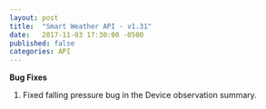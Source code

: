 ```yaml
---
layout: post
title:  "Smart Weather API - v1.31"
date:   2017-11-03 17:30:00 -0500
published: false
categories: API
---
```


**Bug Fixes**
1. Fixed falling pressure bug in the Device observation summary.

